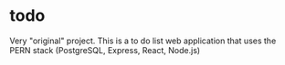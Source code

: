 # todo
Very "original" project. This is a to do list web application that uses the PERN stack (PostgreSQL, Express, React, Node.js)
